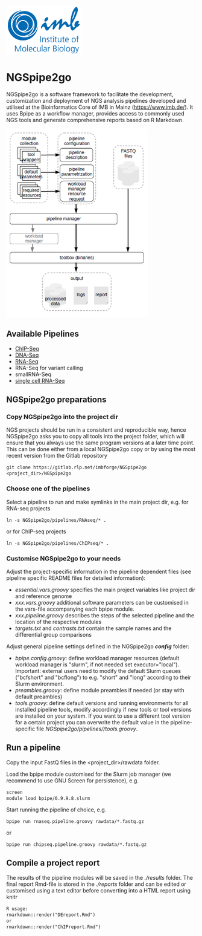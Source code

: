 ![IMB-logo](resources/IMB_logo.png)

# NGSpipe2go #

NGSpipe2go is a software framework to facilitate the development, customization and deployment of NGS analysis pipelines developed and utilised at the Bioinformatics Core of IMB in Mainz (https://www.imb.de/). It uses Bpipe as a workflow manager, provides access to commonly used NGS tools and generate comprehensive reports based on R Markdown.

![NGSpipe2go scheme](resources/NGSpipe2go_scheme.png)

## Available Pipelines ## 

- [ChIP-Seq](https://gitlab.rlp.net/imbforge/NGSpipe2go/-/blob/master/pipelines/ChIPseq/README.md)
- [DNA-Seq](https://gitlab.rlp.net/imbforge/NGSpipe2go/-/blob/master/pipelines/DNAseq/README.md)
- [RNA-Seq](https://gitlab.rlp.net/imbforge/NGSpipe2go/-/blob/master/pipelines/RNAseq/README.md)
- RNA-Seq for variant calling
- smallRNA-Seq
- [single cell RNA-Seq](https://gitlab.rlp.net/imbforge/NGSpipe2go/-/blob/master/pipelines/scRNAseq/README.md)

## NGSpipe2go preparations ##

### Copy NGSpipe2go into the project dir ###

NGS projects should be run in a consistent and reproducible way, hence NGSpipe2go asks you to copy all tools into the project folder, which will ensure that you always use the same program versions at a later time point. This can be done either from a local NGSpipe2go copy or by using the most recent version from the Gitlab repository

    git clone https://gitlab.rlp.net/imbforge/NGSpipe2go <project_dir>/NGSpipe2go

### Choose one of the pipelines ###

Select a pipeline to run and make symlinks in the main project dir, e.g. for RNA-seq projects

    ln -s NGSpipe2go/pipelines/RNAseq/* .

or for ChIP-seq projects

    ln -s NGSpipe2go/pipelines/ChIPseq/* .

### Customise NGSpipe2go to your needs ###

Adjust the project-specific information in the pipeline dependent files (see pipeline specific README files for detailed information):

- *essential.vars.groovy* specifies the main project variables like project dir and reference genome
- *xxx.vars.groovy* additional software parameters can be customised in the vars-file accompanying each bpipe module.
- *xxx.pipeline.groovy* describes the steps of the selected pipeline and the location of the respective modules
- *targets.txt* and *contrasts.txt* contain the sample names and the differential group comparisons

Adjust general pipeline settings defined in the NGSpipe2go ***config*** folder:

- *bpipe.config.groovy*: define workload manager resources (default workload manager is "slurm", if not needed set executor="local"). Important: external users need to modify the default Slurm queues ("bcfshort" and "bcflong") to e.g. "short" and "long" according to their Slurm environment. 
- *preambles.groovy*: define module preambles if needed (or stay with default preambles)
- *tools.groovy*: define default versions and running environments for all installed pipeline tools, modify accordingly if new tools or tool versions are installed on your system. If you want to use a different tool version for a certain project you can overwrite the default value in the pipeline-specific file *NGSpipe2go/pipelines/<pipeline>/tools.groovy*.

## Run a pipeline ##

Copy the input FastQ files in the <project_dir>/rawdata folder.

Load the bpipe module customised for the Slurm job manager (we recommend to use GNU Screen for persistence), e.g.

    screen
    module load bpipe/0.9.9.8.slurm

Start running the pipeline of choice, e.g.

    bpipe run rnaseq.pipeline.groovy rawdata/*.fastq.gz

or

    bpipe run chipseq.pipeline.groovy rawdata/*.fastq.gz    

## Compile a project report ##

The results of the pipeline modules will be saved in the *./results* folder. The final report Rmd-file is stored in the *./reports* folder and can be edited or customised using a text editor before converting into a HTML report using knitr
    
    R usage:
    rmarkdown::render("DEreport.Rmd")
    or
    rmarkdown::render("ChIPreport.Rmd")
